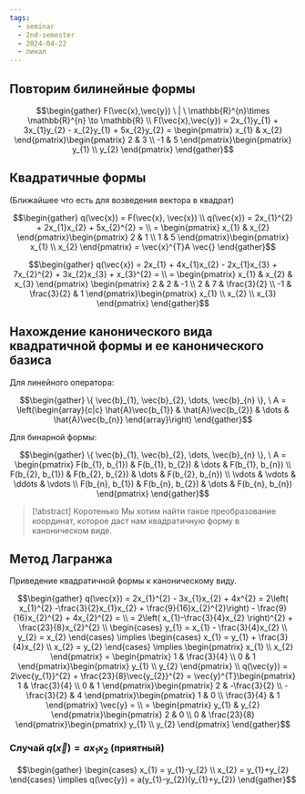 ```yaml
---
tags:
  - seminar
  - 2nd-semester
  - 2024-04-22
  - линал
---
```


## Повторим билинейные формы

$$\begin{gather}
F(\vec{x},\vec{y}) \ | \ \mathbb{R}^{n}\times \mathbb{R}^{n} \to \mathbb{R} \\
F(\vec{x},\vec{y}) = 2x_{1}y_{1} + 3x_{1}y_{2} - x_{2}y_{1} + 5x_{2}y_{2} = \begin{pmatrix}
x_{1} & x_{2}
\end{pmatrix}\begin{pmatrix}
2 & 3 \\
-1 & 5
\end{pmatrix}\begin{pmatrix}
y_{1} \\
y_{2}
\end{pmatrix}
\end{gather}$$

## Квадратичные формы

(Ближайшее что есть для возведения вектора в квадрат)

$$\begin{gather}
q(\vec{x}) = F(\vec{x}, \vec{x}) \\
q(\vec{x}) = 2x_{1}^{2} + 2x_{1}x_{2} + 5x_{2}^{2} = \\
= \begin{pmatrix}
x_{1} & x_{2}
\end{pmatrix}\begin{pmatrix}
2 & 1 \\
1 & 5
\end{pmatrix}\begin{pmatrix}
x_{1} \\
x_{2}
\end{pmatrix} = \vec{x}^{T}A \vec{}
\end{gather}$$

$$\begin{gather}
q(\vec{x}) = 2x_{1} + 4x_{1}x_{2} - 2x_{1}x_{3} + 7x_{2}^{2} + 3x_{2}x_{3} + x_{3}^{2} =  \\
 = \begin{pmatrix}
x_{1} & x_{2} & x_{3}
\end{pmatrix} \begin{pmatrix}
2 & 2 & -1 \\
2 & 7 & \frac{3}{2} \\
-1 & \frac{3}{2} & 1
\end{pmatrix}\begin{pmatrix}
x_{1} \\
x_{2} \\
x_{3}
\end{pmatrix}
\end{gather}$$

## Нахождение канонического вида квадратичной формы и ее канонического базиса

Для линейного оператора:

$$\begin{gather}
\{ \vec{b}_{1}, \vec{b}_{2}, \dots, \vec{b}_{n}  \}, \ A = \left(\begin{array}{c|c}
\hat{A}\vec{b_{1}} & \hat{A}\vec{b_{2}} & \dots & \hat{A}\vec{b_{n}}
\end{array}\right)
\end{gather}$$

Для бинарной формы:

$$\begin{gather}
\{ \vec{b}_{1}, \vec{b}_{2}, \dots, \vec{b}_{n}  \}, \ A = \begin{pmatrix}
F(b_{1}, b_{1}) & F(b_{1}, b_{2}) & \dots & F(b_{1}, b_{n}) \\
F(b_{2}, b_{1}) & F(b_{2}, b_{2}) & \dots & F(b_{2}, b_{n}) \\
\vdots & \vdots & \ddots & \vdots \\
F(b_{n}, b_{1}) & F(b_{n}, b_{2}) & \dots & F(b_{n}, b_{n})
\end{pmatrix}
\end{gather}$$

> [!abstract] Коротенько
> Мы хотим найти такое преобразование координат, которое даст нам квадратичную форму в каноническом виде.

## Метод Лагранжа 

Приведение квадратичной формы к каноническому виду.

$$\begin{gather}
q(\vec{x}) = 2x_{1}^{2} - 3x_{1}x_{2} + 4x^{2} = 2\left( x_{1}^{2} -\frac{3}{2}x_{1}x_{2} + \frac{9}{16}x_{2}^{2}\right) - \frac{9}{16}x_{2}^{2} + 4x_{2}^{2} = \\
= 2\left( x_{1}-\frac{3}{4}x_{2} \right)^{2} + \frac{23}{8}x_{2}^{2} \\
\begin{cases}
y_{1} = x_{1} - \frac{3}{4}x_{2} \\
y_{2} = x_{2}
\end{cases} \implies \begin{cases}
x_{1} = y_{1} + \frac{3}{4}x_{2} \\
x_{2} = y_{2}
\end{cases} \implies \begin{pmatrix}
x_{1} \\
x_{2}
\end{pmatrix} = \begin{pmatrix}
1 & \frac{3}{4} \\
0 & 1
\end{pmatrix}\begin{pmatrix}
y_{1} \\
y_{2}
\end{pmatrix} \\
q(\vec{y}) = 2\vec{y_{1}}^{2} + \frac{23}{8}\vec{y_{2}}^{2} = \vec{y}^{T}\begin{pmatrix}
1 & \frac{3}{4} \\
0 & 1
\end{pmatrix}\begin{pmatrix}
2 & -\frac{3}{2} \\
-\frac{3}{2} & 4
\end{pmatrix}\begin{pmatrix}
1 & 0 \\
\frac{3}{4} & 1
\end{pmatrix} \vec{y} = \\
= \begin{pmatrix}
y_{1} & y_{2}
\end{pmatrix}\begin{pmatrix}
2 & 0 \\
0 & \frac{23}{8}
\end{pmatrix}\begin{pmatrix}
y_{1} \\
y_{2}
\end{pmatrix}
\end{gather}$$

### Случай $q(\vec{x}) = ax_{1}x_{2}$ (приятный)

$$\begin{gather}
\begin{cases}
x_{1} = y_{1}-y_{2} \\
x_{2} = y_{1}+y_{2}
\end{cases} \implies q(\vec{y}) = a(y_{1}-y_{2})(y_{1}+y_{2})
\end{gather}$$